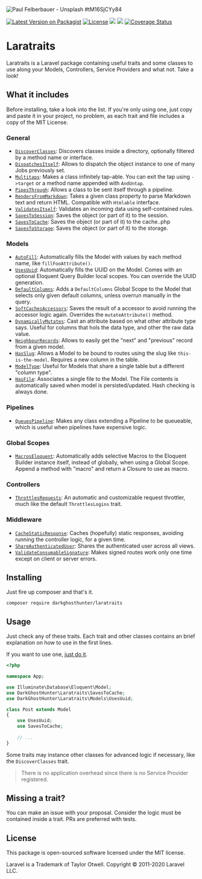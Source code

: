 ![Paul Felberbauer - Unsplash #tM16SjCYy84](https://images.unsplash.com/photo-1526814895543-b5be7268dd1e?ixlib=rb-1.2.1&ixid=eyJhcHBfaWQiOjEyMDd9&auto=format&fit=crop&w=1200&h=400&q=80)

[![Latest Version on Packagist](https://img.shields.io/packagist/v/darkghosthunter/laratraits.svg?style=flat-square)](https://packagist.org/packages/darkghosthunter/laratraits) [![License](https://poser.pugx.org/darkghosthunter/laratraits/license)](https://packagist.org/packages/darkghosthunter/laratraits)
![](https://img.shields.io/packagist/php-v/darkghosthunter/laratraits.svg)
 ![](https://github.com/DarkGhostHunter/Laratraits/workflows/PHP%20Composer/badge.svg)
[![Coverage Status](https://coveralls.io/repos/github/DarkGhostHunter/Laratraits/badge.svg?branch=master)](https://coveralls.io/github/DarkGhostHunter/Laratraits?branch=master)

# Laratraits

Laratraits is a Laravel package containing useful traits and some classes to use along your Models, Controllers, Service Providers and what not. Take a look!

## What it includes

Before installing, take a look into the list. If you're only using one, just copy and paste it in your project, no problem, as each trait and file includes a copy of the MIT License.

### General

* [`DiscoverClasses`](src/DiscoverClasses.php): Discovers classes inside a directory, optionally filtered by a method name or interface.
* [`DispatchesItself`](src/DispatchesItself.php): Allows to dispatch the object instance to one of many Jobs previously set.
* [`Multitaps`](src/Multitaps.php): Makes a class infinitely tap-able. You can exit the tap using `->target` or a method name appended with `AndUntap`.
* [`PipesThrough`](src/PipesThrough.php): Allows a class to be sent itself through a pipeline.
* [`RendersFromMarkdown`](src/RendersFromMarkdown.php): Takes a given class property to parse Markdown text and return HTML. Compatible with `Htmlable` interface.
* [`ValidatesItself`](src/ValidatesItself.php): Validates an incoming data using self-contained rules.
* [`SavesToSession`](src/SavesToSession.php): Saves the object (or part of it) to the session.
* [`SavesToCache`](src/SavesToCache.php): Saves the object (or part of it) to the cache..php
* [`SavesToStorage`](src/SavesToStorage.php): Saves the object (or part of it) to the storage.

### Models

* [`AutoFill`](src/Models/AutoFill.php): Automatically fills the Model with values by each method name, like `fillFooAttribute()`.
* [`UsesUuid`](src/Models/UsesUuid.php): Automatically fills the UUID on the Model. Comes with an optional Eloquent Query Builder local scopes. You can override the UUID generation.
* [`DefaultColumns`](src/Models/DefaultColumns.php): Adds a `DefaultColumns` Global Scope to the Model that selects only given default columns, unless overrun manually in the query.
* [`SoftCachesAccessors`](src/Models/SoftCachesAccessors.php): Saves the result of a accessor to avoid running the accessor logic again. Overrides the `mutateAttribute()` method.
* [`DynamicallyMutates`](src/Models/DynamicallyMutates.php): Cast an attribute based on what other attribute type says. Useful for columns that hols the data type, and other the raw data value.
* [`NeighbourRecords`](src/Models/NeighbourRecords.php): Allows to easily get the "next" and "previous" record from a given model.
* [`HasSlug`](src/Models/HasSlug.php): Allows a Model to be bound to routes using the slug like `this-is-the-model`. Requires a new column in the table.
* [`ModelType`](src/Models/ModelType.php): Useful for Models that share a single table but a different "column type".
* [`HasFile`](src/Models/HasFile.php): Associates a single file to the Model. The File contents is automatically saved when model is persisted/updated. Hash checking is always done. 

### Pipelines

* [`QueuesPipeline`](src/Pipelines/DispatchesPipeline.php): Makes any class extending a Pipeline to be queueable, which is useful when pipelines have expensive logic.

### Global Scopes

* [`MacrosEloquent`](src/Scopes/MacrosEloquent.php): Automatically adds selective Macros to the Eloquent Builder instance itself, instead of globally, when using a Global Scope. Append a method with "macro" and return a Closure to use as macro.

### Controllers

* [`ThrottlesRequests`](src/Controllers/ThrottlesRequests.php): An automatic and customizable request throttler, much like the default `ThrottlesLogins` trait.

### Middleware

* [`CacheStaticResponse`](src/Middleware/CacheStaticResponse.php): Caches (hopefully) static responses, avoiding running the controller logic, for a given time.
* [`ShareAuthenticatedUser`](src/Middleware/ShareAuthenticatedUser.php): Shares the authenticated user across all views.
* [`ValidateConsumableSignature`](src/Middleware/ValidateConsumableSignature.php): Makes signed routes work only one time except on client or server errors.

## Installing

Just fire up composer and that's it.

    composer require darkghosthunter/laratraits

## Usage

Just check any of these traits. Each trait and other classes contains an brief explanation on how to use in the first lines.

If you want to use one, [just do it](https://www.php.net/manual/en/language.oop5.traits.php).

```php
<?php

namespace App;

use Illuminate\Database\Eloquent\Model;
use DarkGhostHunter\Laratraits\SavesToCache;
use DarkGhostHunter\Laratraits\Models\UsesUuid;

class Post extends Model
{
    use UsesUuid;
    use SavesToCache;
    
    // ...
}
```

Some traits may instance other classes for advanced logic if necessary, like the `DiscoverClasses` trait.

> There is no application overhead since there is no Service Provider registered.

## Missing a trait?

You can make an issue with your proposal. Consider the logic must be contained inside a trait. PRs are preferred with tests.

## License

This package is open-sourced software licensed under the MIT license.

Laravel is a Trademark of Taylor Otwell. Copyright © 2011-2020 Laravel LLC.
